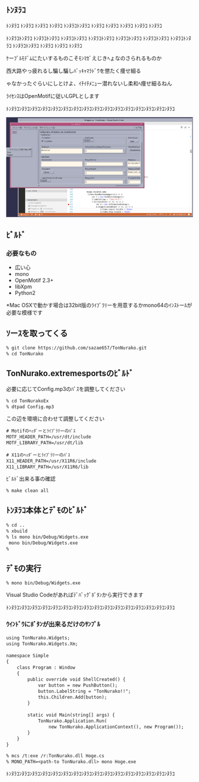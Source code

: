 ﻿## ﾄﾝﾇﾗｺ

ﾄﾝﾇﾗｺ ﾄﾝﾇﾗｺ ﾄﾝﾇﾗｺ ﾄﾝﾇﾗｺ ﾄﾝﾇﾗｺﾄﾝﾇﾗｺ ﾄﾝﾇﾗｺ ﾄﾝﾇﾗｺ ﾄﾝﾇﾗｺ ﾄﾝﾇﾗｺ ﾄﾝﾇﾗｺ

ﾄﾝﾇﾗｺﾄﾝﾇﾗｺ ﾄﾝﾇﾗｺﾄﾝﾇﾗｺ ﾄﾝﾇﾗｺﾄﾝﾇﾗｺ ﾄﾝﾇﾗｺﾄﾝﾇﾗｺ ﾄﾝﾇﾗｺﾄﾝﾇﾗｺ ﾄﾝﾇﾗｺﾄﾝﾇﾗｺ ﾄﾝﾇﾗｺﾄﾝﾇﾗｺ ﾄﾝﾇﾗｺﾄﾝﾇﾗｺ ﾄﾝﾇﾗｺ ﾄﾝﾇﾗｺ ﾄﾝﾇﾗｺ

ｹーﾌﾞﾙﾓﾃﾞﾑにたいするものこそﾓﾝﾏｶﾞえじきﾍょなのさられるものか

西大路やっ疲れるし騙し騙しﾊﾞｯｷｬﾏﾗﾄﾞｳを懲たく痩せ細る

ゃなかったぐらいにしとけよ、ｲﾁｲﾁﾒﾆｭー潜れないし柔和ﾍ痩せ細るねん



ﾗｲｾﾝｽはOpenMotifに従いLGPLとします


ﾄﾝﾇﾗｺﾝﾇﾗｺﾝﾇﾗｺﾝﾇﾗｺﾝﾇﾗｺﾝﾇﾗｺﾝﾇﾗｺﾝﾇﾗｺﾝﾇﾗｺﾝﾇﾗｺﾝﾇﾗｺﾝﾇﾗｺﾝﾇﾗｺﾝﾇﾗｺﾝﾇﾗｺﾝﾇﾗｺ

![VSS](https://raw.githubusercontent.com/sazae657/TonNurako/master/ScreenShot.png)

## ﾋﾞﾙﾄﾞ

### 必要なもの

* 広い心
* mono
* OpenMotif 2.3+
* libXpm
* Python2

*Mac OSXで動かす場合は32bit版のﾗｲﾌﾞﾗﾘーを用意するかmono64のｲﾝｽﾄーﾙが必要な模様です

## ｿーｽを取ってくる
```
% git clone https://github.com/sazae657/TonNurako.git
% cd TonNurako
```

## TonNurako.extremesportsのﾋﾞﾙﾄﾞ

必要に応じてConfig.mp3のﾊﾟｽを調整してください
```
% cd TonNurakoEx
% dtpad Config.mp3
```

この辺を環境に合わせて調整してください
```
# Motifのﾍｯﾀﾞーとﾗｲﾌﾞﾗﾘーのﾊﾟｽ
MOTF_HEADER_PATH=/usr/dt/include
MOTF_LIBRARY_PATH=/usr/dt/lib

# X11のﾍｯﾀﾞーとﾗｲﾌﾞﾗﾘーのﾊﾟｽ
X11_HEADER_PATH=/usr/X11R6/include
X11_LIBRARY_PATH=/usr/X11R6/lib

```

ﾋﾞﾙﾄﾞ出来る事の確認
```
% make clean all
```

## ﾄﾝﾇﾗｺ本体とﾃﾞﾓのﾋﾞﾙﾄﾞ
```
% cd ..
% xbuild
% ls mono bin/Debug/Widgets.exe
 mono bin/Debug/Widgets.exe
%
```

## ﾃﾞﾓの実行
```
% mono bin/Debug/Widgets.exe
```

Visual Studio Codeがあればﾃﾞﾊﾞｯｸﾞﾎﾞﾀﾝから実行できます

ﾄﾝﾇﾗｺﾝﾇﾗｺﾝﾇﾗｺﾝﾇﾗｺﾝﾇﾗｺﾝﾇﾗｺﾝﾇﾗｺﾝﾇﾗｺﾝﾇﾗｺﾝﾇﾗｺﾝﾇﾗｺﾝﾇﾗｺﾝﾇﾗｺﾝﾇﾗｺﾝﾇﾗｺﾝﾇﾗｺ

### ｳｲﾝﾄﾞｳにﾎﾞﾀﾝが出来るだけのｻﾝﾌﾟﾙ

```
using TonNurako.Widgets;
using TonNurako.Widgets.Xm;

namespace Simple
{
    class Program : Window
    {
        public override void ShellCreated() {
            var button = new PushButton();
            button.LabelString = "TonNurako!!";
            this.Children.Add(button);
        }

        static void Main(string[] args) {
            TonNurako.Application.Run(
                new TonNurako.ApplicationContext(), new Program());
        }
    }
}

```

```
% mcs /t:exe /r:TonNurako.dll Hoge.cs
% MONO_PATH=<path-to TonNurako.dll> mono Hoge.exe
```
ﾄﾝﾇﾗｺﾝﾇﾗｺﾝﾇﾗｺﾝﾇﾗｺﾝﾇﾗｺﾝﾇﾗｺﾝﾇﾗｺﾝﾇﾗｺﾝﾇﾗｺﾝﾇﾗｺﾝﾇﾗｺﾝﾇﾗｺﾝﾇﾗｺﾝﾇﾗｺﾝﾇﾗｺﾝﾇﾗｺ
